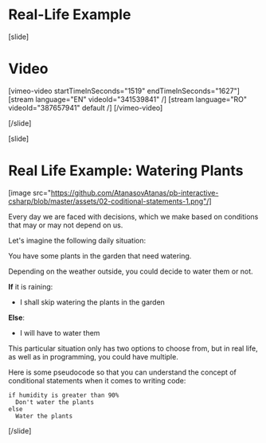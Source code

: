 # Real-Life Example

[slide]
# Video

[vimeo-video startTimeInSeconds="1519" endTimeInSeconds="1627"]
[stream language="EN" videoId="341539841"  /]
[stream language="RO" videoId="387657941" default /]
[/vimeo-video]

[/slide]

[slide]
# Real Life Example: Watering Plants
[image src="https://github.com/AtanasovAtanas/pb-interactive-csharp/blob/master/assets/02-coditional-statements-1.png"/]

Every day we are faced with decisions, which we make based on conditions that may or may not depend on us.

Let's imagine the following daily situation:

You have some plants in the garden that need watering. 

Depending on the weather outside, you could decide to water them or not.

**If** it is raining:

  * I shall skip watering the plants in the garden

**Else**:

  * I will have to water them

This particular situation only has two options to choose from, but in real life, as well as in programming, you could have multiple.

Here is some pseudocode so that you can understand the concept of conditional statements when it comes to writing code:

```
if humidity is greater than 90%
  Don't water the plants
else
  Water the plants
```
[/slide]